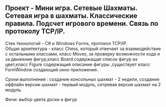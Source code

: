 **Проект - Мини игра. Сетевые Шахматы. Сетевая игра в шахматы. Классические правила. Подсчет игрового времени. Связь по протоколу TCP/IP.**
---
Стек технологий - С# и Windows Forms, протокол TCP/IP.<br>
Общая архитектура - класс Chess, который отвечает за взаимодействие с остальными классами, класс Moves, за проверку возможности хода и за движение фигур,класс Board содержащая список фигур их цвет,класс Figure содержащий описание фигуры  ,существует класс FormWindow создающий окно приложения.

Сроки выполнения : 
создание консольных шахмат - 2 недели,
создание оффлайн версии шахмат - первый модуль,
сетревая версия шахмат на 2 модуль.<br>

Фичи: выбор цвета доски и фигур


